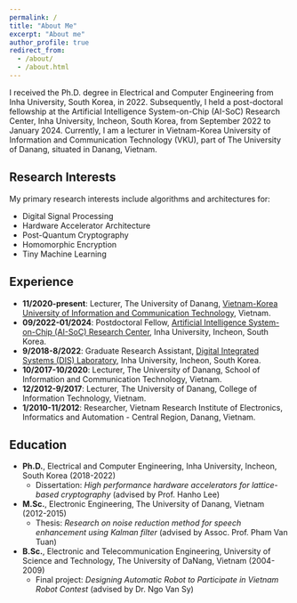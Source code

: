 ```yaml
---
permalink: /
title: "About Me"
excerpt: "About me"
author_profile: true
redirect_from:
  - /about/
  - /about.html
---
```

I received the Ph.D. degree in Electrical and Computer Engineering from Inha University, South Korea, in 2022. Subsequently, I held a post-doctoral fellowship at the Artificial Intelligence System-on-Chip (AI-SoC) Research Center, Inha University, Incheon, South Korea, from September 2022 to January 2024. Currently, I am a lecturer in Vietnam-Korea University of Information and Communication Technology (VKU), part of The University of Danang, situated in Danang, Vietnam. 

## Research Interests

My primary research interests include algorithms and architectures for:

* Digital Signal Processing
* Hardware Accelerator Architecture
* Post-Quantum Cryptography
* Homomorphic Encryption 
* Tiny Machine Learning

## Experience

* <b>11/2020-present</b>: Lecturer, The University of Danang, [Vietnam-Korea University of Information and Communication Technology](https://vku.udn.vn/), Vietnam.
* <b>09/2022-01/2024</b>: Postdoctoral Fellow, [Artificial Intelligence System-on-Chip (AI-SoC) Research Center](https://eng.inha.ac.kr/eng/index.do), Inha University, Incheon, South Korea.
* <b>9/2018-8/2022</b>: Graduate Research Assistant, [Digital Integrated Systems (DIS) Laboratory](https://sites.google.com/view/inhasoc), Inha University, Incheon, South Korea.
* <b>10/2017-10/2020</b>: Lecturer, The University of Danang, School of Information and Communication
Technology, Vietnam.
* <b>12/2012-9/2017</b>: Lecturer, The University of Danang, College of Information Technology, Vietnam.
* <b>1/2010-11/2012</b>: Researcher, Vietnam Research Institute of Electronics, Informatics and Automation - Central Region, Danang, Vietnam.

## Education

* <b>Ph.D.</b>, Electrical and Computer Engineering, Inha University, Incheon, South Korea (2018-2022)
  * Dissertation: *High performance hardware accelerators for lattice-based cryptography* (advised by Prof. Hanho Lee)
* <b>M.Sc.</b>, Electronic Engineering, The University of Danang, Vietnam (2012-2015)
  * Thesis: *Research on noise reduction method for speech enhancement using Kalman filter* (advised by Assoc. Prof. Pham Van Tuan)
* <b>B.Sc.</b>, Electronic and Telecommunication Engineering, University of Science and Technology, The University of DaNang, Vietnam (2004-2009)
  * Final project: *Designing Automatic Robot to Participate in Vietnam Robot Contest* (advised by Dr. Ngo Van Sy)
